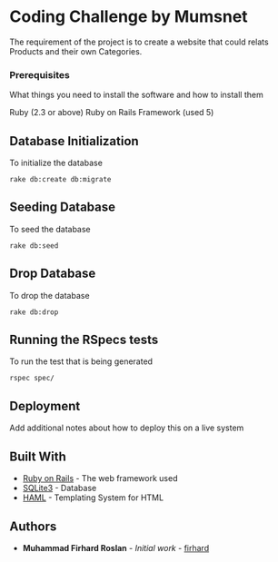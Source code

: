 # Coding Challenge by Mumsnet

The requirement of the project is to create a website that could relats Products and their own Categories.

### Prerequisites

What things you need to install the software and how to install them

Ruby (2.3 or above)
Ruby on Rails Framework (used 5)

## Database Initialization

To initialize the database

```
rake db:create db:migrate
```

## Seeding Database

To seed the database

```
rake db:seed
```

## Drop Database

To drop the database

```
rake db:drop
```

## Running the RSpecs tests

To run the test that is being generated

```
rspec spec/
```

## Deployment

Add additional notes about how to deploy this on a live system

## Built With

* [Ruby on Rails](http://rubyonrails.org/) - The web framework used
* [SQLite3](https://www.sqlite.org/index.html) - Database
* [HAML](http://haml.info/) - Templating System for HTML

## Authors

* **Muhammad Firhard Roslan** - *Initial work* - [firhard](https://github.com/firhard)
